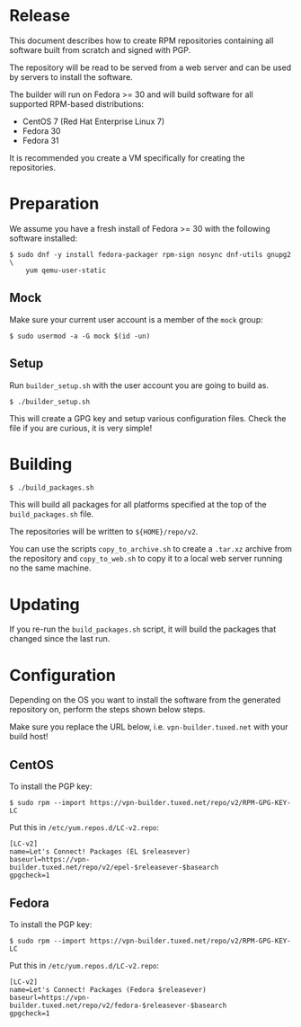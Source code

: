 # Release

This document describes how to create RPM repositories containing all software 
built from scratch and signed with PGP.

The repository will be read to be served from a web server and can be used by
servers to install the software.

The builder will run on Fedora >= 30 and will build software for all supported
RPM-based distributions:

* CentOS 7 (Red Hat Enterprise Linux 7)
* Fedora 30
* Fedora 31

It is recommended you create a VM specifically for creating the repositories.

# Preparation

We assume you have a fresh install of Fedora >= 30 with the following software 
installed:

    $ sudo dnf -y install fedora-packager rpm-sign nosync dnf-utils gnupg2 \
		yum qemu-user-static

## Mock

Make sure your current user account is a member of the `mock` group:

    $ sudo usermod -a -G mock $(id -un)

## Setup

Run `builder_setup.sh` with the user account you are going to 
build as.

	$ ./builder_setup.sh
	
This will create a GPG key and setup various configuration files. Check 
the file if you are curious, it is very simple!

# Building

	$ ./build_packages.sh

This will build all packages for all platforms specified at the top of 
the `build_packages.sh` file.

The repositories will be written to `${HOME}/repo/v2`.

You can use the scripts `copy_to_archive.sh` to create a `.tar.xz` archive
from the repository and `copy_to_web.sh` to copy it to a local web server
running no the same machine.

# Updating

If you re-run the `build_packages.sh` script, it will build the packages
that changed since the last run.

# Configuration

Depending on the OS you want to install the software from the generated  
repository on, perform the steps shown below steps.

Make sure you replace the URL below, i.e. `vpn-builder.tuxed.net` with your 
build host!

## CentOS

To install the PGP key:

	$ sudo rpm --import https://vpn-builder.tuxed.net/repo/v2/RPM-GPG-KEY-LC

Put this in `/etc/yum.repos.d/LC-v2.repo`:

    [LC-v2]
    name=Let's Connect! Packages (EL $releasever)
    baseurl=https://vpn-builder.tuxed.net/repo/v2/epel-$releasever-$basearch
    gpgcheck=1

## Fedora

To install the PGP key:

	$ sudo rpm --import https://vpn-builder.tuxed.net/repo/v2/RPM-GPG-KEY-LC

Put this in `/etc/yum.repos.d/LC-v2.repo`:

    [LC-v2]
    name=Let's Connect! Packages (Fedora $releasever) 
    baseurl=https://vpn-builder.tuxed.net/repo/v2/fedora-$releasever-$basearch
    gpgcheck=1
